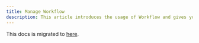 ```yaml
---
title: Manage Workflow
description: This article introduces the usage of Workflow and gives you a full picture of it.
---
```


This docs is migrated to [here](../how-to/dashboard/application/create-application.md#deploy-application).